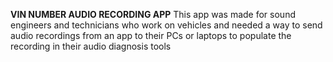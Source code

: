 **VIN NUMBER AUDIO RECORDING APP**
This app was made for sound engineers and technicians who work on vehicles and needed a way to send audio recordings from an app
to their PCs or laptops to populate the recording in their audio diagnosis tools
